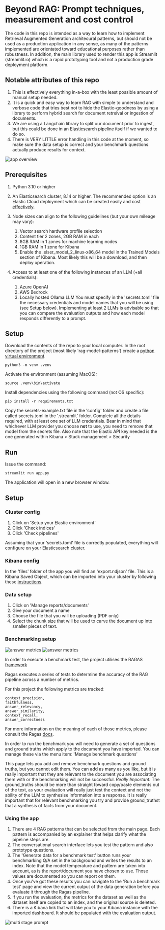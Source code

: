 # Beyond RAG: Prompt techniques, measurement and cost control

The code in this repo is intended as a way to learn how to implement Retrieval Augmented Generation architecural patterns, 
but should not be used as a production application in any sense, as many of the patterns implemented are orientated toward
educational purposes rather than robustness. In addition, the main library used to render this app is Streamlit (streamlit.io)
which is a rapid prototyping tool and not a production grade deployment platform.

## Notable attributes of this repo
1. This is effectively everything in-a-box with the least possible amount of manual setup needed.
2. It is a quick and easy way to learn RAG with simple to understand and verbose code that tries best not to hide the Elastic-goodness by using a library to perform hybrid search for document retreival or ingestion of documents. 
3. We are using a Langchain library to split our document prior to ingest, but this could be done in an Elasticsearch pipeline itself if we wanted to do so.
4. There is VERY LITTLE error handling in this code at the moment, so make sure the data setup is correct and your benchmark questions actually produce results for context.

![app overview](files/readme.png)

## Prerequisites
1. Python 3.10 or higher
2. An Elasticsearch cluster, 8.14 or higher. The recommended option is an Elastic Cloud deployment which can be created easily and cost
[effectively](
https://cloud.elastic.co/registration?onboarding_token=vectorsearch&cta=cloud-registration&tech=trial&plcmt=article%20content&pg=search-labs
). 
3. Node sizes can align to the following guidelines (but your own mileage may vary):
   1. Vector search hardware profile selection 
   2. Content tier 2 zones, 2GB RAM in each 
   3. 8GB RAM in 1 zones for machine learning nodes 
   4. 1GB RAM in 1 zone for Kibana 
   5. Enable the .elser_model_2_linux-x86_64 model in the Trained Models section of Kibana. Most likely this will be a download, and then deploy operation.

4. Access to at least one of the following instances of an LLM (+all credentials):
   1. Azure OpenAI
   2. AWS Bedrock
   3. Locally hosted Ollama LLM
   You must specify in the 'secrets.toml' file the necessary credentials and model names that you will be using (see Setup below). 
   Implementing at least 2 LLMs is advisable so that you can compare the evaluation outputs and how each model responds differently to a prompt.


## Setup
Download the contents of the repo to your local computer.
In the root directory of the project (most likely 'rag-model-patterns') create a [python virtual environment](https://docs.python.org/3/library/venv.html).
````
python3 -m venv .venv
````
Activate the environment (assuming MacOS):
````
source .venv\bin\activate
````
Install dependencies using the following command (not OS specific): 
````
pip install -r requirements.txt
````
Copy the secrets-example.txt file in the 'config' folder and create a file called secrets.toml in the '.streamlit' folder.
Complete all the details required, with at least one set of LLM credentials. Bear in mind that whichever LLM provider you choose **not** to use, you need to remove that model from the secrets file.
Also note that the Elastic API key needed is the one generated within Kibana > Stack management > Security

## Run
Issue the command: 
````
streamlit run app.py 
````
The application will open in a new browser window.

## Setup

### Cluster config
1. Click on 'Setup your Elastic environment'
2. Click 'Check indices'
3. Click 'Check pipelines'

Assuming that your 'secrets.toml' file is correctly populated, everything will configure on your Elasticsearch cluster.

### Kibana config
In the 'files' folder of the app you will find an 'export.ndjson' file. This is a Kibana Saved Object, which can be imported 
into your cluster by following these [instructions](https://www.elastic.co/guide/en/kibana/current/managing-saved-objects.html#managing-saved-objects-export-objects).

### Data setup
1. Click on 'Manage reports/documents'
2. Give your document a name
3. Choose the file that you will be uploading (PDF only)
4. Select the chunk size that will be used to carve the document up into smaller pieces of text.

### Benchmarking setup

![answer metrics](files/answer_1.png)
![answer metrics](files/answer_2.png)

In order to execute a benchmark test, the project utilises the RAGAS [framework](https://docs.ragas.io/en/stable/index.html)

Ragas executes a series of tests to determine the accuracy of the RAG pipeline across a number of metrics.

For this project the following metrics are tracked:
````
context_precision,
faithfulness,
answer_relevancy,
answer_similarity,
context_recall,
answer_correctness
````
For more information on the meaning of each of those metrics, please consult the Ragas [docs](https://docs.ragas.io/en/stable/index.html). 

In order to run the benchmark you will need to generate a set of questions and ground truths which apply to the document you have imported. You can manage these via the menu item: 'Manage benchmark questions'

This page lets you add and remove benchmark questions and ground truths, but you cannot edit them. You can add as many as you like, but it is really important that they are relevant to the document you are associating them with or the benchmarking will not be successful.
*Really Important:* The ground_truths should be more than straight foward copy/paste elements out of the text, as your evaluation will really just test the context and not the ability of the LLM to synthesise information into a response. It is really important that for relevant benchmarking you try and provide ground_truthst that a synthesis of facts from your document.

### Using the app
1. There are 4 RAG patterns that can be selected from the main page. Each pattern is accompanied by an explainer that helps clarify what the pipeline steps are.
2. The conversational search interface lets you test the pattern and also prototype questions.
3. The 'Generate data for a benchmark test' button runs your benchmarking Q/A set in the background and writes the results to an index. Note that the model temperature and pattern are taken into account, as is the report/document you have chosen to use. Those values are documented so you can report on them. 
4. Once you've got these results you can navigate to the 'Run a benchmark test' page and view the current output of the data generation before you evaluate it through the Ragas pipeline. 
5. If you run the evaluation, the metrics for the dataset as well as the dataset itself are copied to an index, and the original source is deleted.
6. There is a Kibana link that will take you to your Kibana instance with the imported dashboard. It should be populated with the evaluation output.

![multi stage prompt](files/prompt_chain.png)